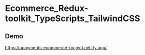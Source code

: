 
# Ecommerce_Redux-toolkit_TypeScripts_TailwindCSS


## Demo

https://upayments-ecommerce-project.netlify.app/
